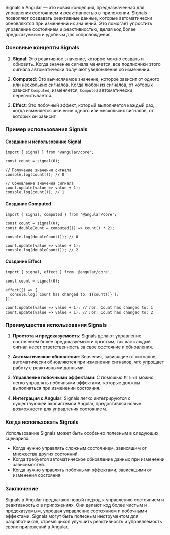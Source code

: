 
Signals в Angular — это новая концепция, предназначенная для управления состоянием и реактивностью в приложении. Signals позволяют создавать реактивные данные, которые автоматически обновляются при изменении их значений. Это помогает упростить управление состоянием и реактивностью, делая код более предсказуемым и удобным для сопровождения.

### Основные концепты Signals

1. **Signal**: Это реактивное значение, которое можно создать и обновить. Когда значение сигнала меняется, все подписчики этого сигнала автоматически получают уведомление об изменении.
    
2. **Computed**: Это вычисляемое значение, которое зависит от одного или нескольких сигналов. Когда любой из сигналов, от которых зависит `Computed`, изменяется, `Computed` автоматически пересчитывается.
    
3. **Effect**: Это побочный эффект, который выполняется каждый раз, когда изменяется значение одного или нескольких сигналов, от которых он зависит.
    

### Пример использования Signals

#### Создание и использование Signal

```TS
import { signal } from '@angular/core';

const count = signal(0);

// Получение значения сигнала
console.log(count()); // 0

// Обновление значения сигнала
count.update(value => value + 1);
console.log(count()); // 1
```


#### Создание Computed

```TS
import { signal, computed } from '@angular/core';

const count = signal(0);
const doubleCount = computed(() => count() * 2);

console.log(doubleCount()); // 0

count.update(value => value + 1);
console.log(doubleCount()); // 2
```

#### Создание Effect

```TS
import { signal, effect } from '@angular/core';

const count = signal(0);

effect(() => {
  console.log(`Count has changed to: ${count()}`);
});

count.update(value => value + 1); // Лог: Count has changed to: 1
count.update(value => value + 1); // Лог: Count has changed to: 2
```

### Преимущества использования Signals

1. **Простота и предсказуемость**: Signals делают управление состоянием более предсказуемым и простым, так как каждый сигнал несет ответственность за свое состояние и обновления.
    
2. **Автоматическое обновление**: Значения, зависящие от сигналов, автоматически обновляются при изменении сигналов, что упрощает работу с реактивными данными.
    
3. **Управление побочными эффектами**: С помощью `Effect` можно легко управлять побочными эффектами, которые должны выполняться при изменении состояния.
    
4. **Интеграция с Angular**: Signals легко интегрируются с существующей экосистемой Angular, предоставляя новые возможности для управления состоянием.
    

### Когда использовать Signals

Использование Signals может быть особенно полезным в следующих сценариях:

- Когда нужно управлять сложным состоянием, зависящим от множества других состояний.
- Когда требуется автоматическое обновление данных при изменении зависимостей.
- Когда нужно управлять побочными эффектами, зависящими от изменения состояния.

### Заключение

Signals в Angular предлагают новый подход к управлению состоянием и реактивностью в приложениях. Они делают код более чистым и предсказуемым, упрощая управление состоянием и побочными эффектами. Signals могут быть полезным инструментом для разработчиков, стремящихся улучшить реактивность и управляемость своих приложений в Angular.